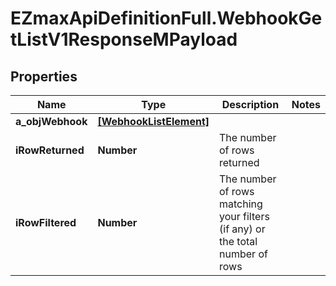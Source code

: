 # EZmaxApiDefinitionFull.WebhookGetListV1ResponseMPayload

## Properties

Name | Type | Description | Notes
------------ | ------------- | ------------- | -------------
**a_objWebhook** | [**[WebhookListElement]**](WebhookListElement.md) |  | 
**iRowReturned** | **Number** | The number of rows returned | 
**iRowFiltered** | **Number** | The number of rows matching your filters (if any) or the total number of rows | 


